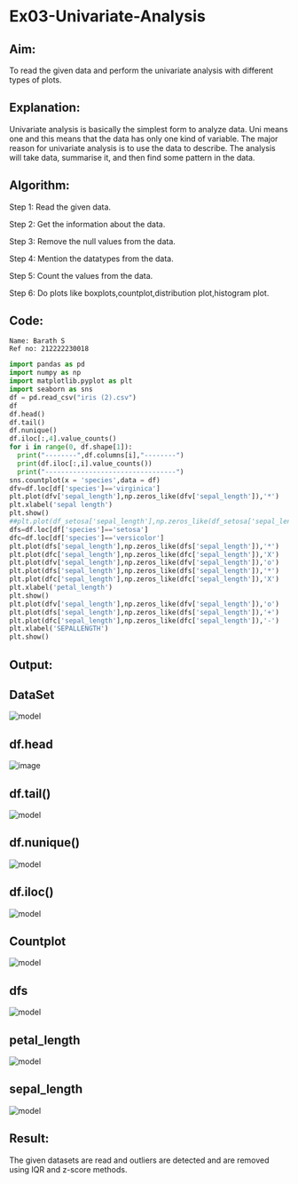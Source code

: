 # Ex03-Univariate-Analysis

## Aim:
To read the given data and perform the univariate analysis with different types of plots.

## Explanation:
Univariate analysis is basically the simplest form to analyze data. Uni means one and this means that the data has only one kind of variable. The major reason for univariate analysis is to use the data to describe. The analysis will take data, summarise it, and then find some pattern in the data.

## Algorithm:

Step 1:
Read the given data.

Step 2:
Get the information about the data.

Step 3:
Remove the null values from the data.

Step 4:
Mention the datatypes from the data.

Step 5:
Count the values from the data.

Step 6:
Do plots like boxplots,countplot,distribution plot,histogram plot.

## Code:
```
Name: Barath S
Ref no: 212222230018
```
```python
import pandas as pd
import numpy as np
import matplotlib.pyplot as plt
import seaborn as sns
df = pd.read_csv("iris (2).csv")
df
df.head()
df.tail()
df.nunique()
df.iloc[:,4].value_counts()
for i in range(0, df.shape[1]):
  print("--------",df.columns[i],"--------")
  print(df.iloc[:,i].value_counts())
  print("---------------------------------")
sns.countplot(x = 'species',data = df)
dfv=df.loc[df['species']=='virginica']
plt.plot(dfv['sepal_length'],np.zeros_like(dfv['sepal_length']),'*')
plt.xlabel('sepal length')
plt.show()
##plt.plot(df_setosa['sepal_length'],np.zeros_like(df_setosa['sepal_length']),'o')
dfs=df.loc[df['species']=='setosa']
dfc=df.loc[df['species']=='versicolor']
plt.plot(dfs['sepal_length'],np.zeros_like(dfs['sepal_length']),'*')
plt.plot(dfc['sepal_length'],np.zeros_like(dfc['sepal_length']),'X')
plt.plot(dfv['sepal_length'],np.zeros_like(dfv['sepal_length']),'o')
plt.plot(dfs['sepal_length'],np.zeros_like(dfs['sepal_length']),'*')
plt.plot(dfc['sepal_length'],np.zeros_like(dfc['sepal_length']),'X')
plt.xlabel('petal_length')
plt.show()
plt.plot(dfv['sepal_length'],np.zeros_like(dfv['sepal_length']),'o')
plt.plot(dfs['sepal_length'],np.zeros_like(dfs['sepal_length']),'+')
plt.plot(dfc['sepal_length'],np.zeros_like(dfc['sepal_length']),'-')
plt.xlabel('SEPALLENGTH')
plt.show()
```

## Output:

## DataSet

![model](df.png)

## df.head

![image](head.png)

## df.tail()

![model](tail.png)

## df.nunique()

![model](nuni.png)

## df.iloc()

![model](https://github.com/barathsubramani/Ex03-Univariate-Analysis/blob/main/iloc.png)


## Countplot

![model](https://github.com/barathsubramani/Ex03-Univariate-Analysis/blob/main/sns.png)
## dfs

![model](https://github.com/barathsubramani/Ex03-Univariate-Analysis/blob/main/dfs.png)

## petal_length

![model](https://github.com/barathsubramani/Ex03-Univariate-Analysis/blob/main/plot.png)

## sepal_length

![model](https://github.com/barathsubramani/Ex03-Univariate-Analysis/blob/main/last.png)


## Result:
The given datasets are read and outliers are detected and are removed using IQR and z-score methods.
